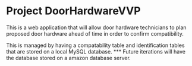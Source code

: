 # Project DoorHardwareVVP
This is a web application that will allow door hardware technicians to plan proposed door hardware ahead of time in order to confirm compatibility. 

This is managed by having a compatability table and identification tables that are stored on a local MySQL database.
*** Future iterations will have the database stored on a amazon database server. 
